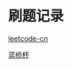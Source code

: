 # 刷题记录

[leetcode-cn](https://github.com/RonaldZhao/leetcode-cn)

[蓝桥杯](https://github.com/RonaldZhao/lanqiaoOJ)